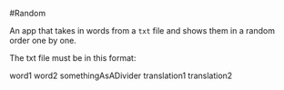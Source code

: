 #Random

An app that takes in words from a `txt` file and shows them in a random order one by one.

The txt file must be in this format:

word1
word2
somethingAsADivider
translation1
translation2
